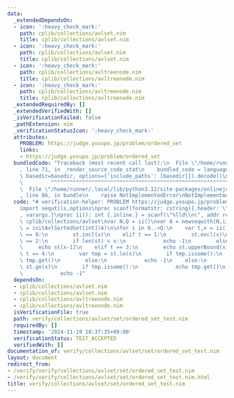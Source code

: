 ```yaml
---
data:
  _extendedDependsOn:
  - icon: ':heavy_check_mark:'
    path: cplib/collections/avlset.nim
    title: cplib/collections/avlset.nim
  - icon: ':heavy_check_mark:'
    path: cplib/collections/avlset.nim
    title: cplib/collections/avlset.nim
  - icon: ':heavy_check_mark:'
    path: cplib/collections/avltreenode.nim
    title: cplib/collections/avltreenode.nim
  - icon: ':heavy_check_mark:'
    path: cplib/collections/avltreenode.nim
    title: cplib/collections/avltreenode.nim
  _extendedRequiredBy: []
  _extendedVerifiedWith: []
  _isVerificationFailed: false
  _pathExtension: nim
  _verificationStatusIcon: ':heavy_check_mark:'
  attributes:
    PROBLEM: https://judge.yosupo.jp/problem/ordered_set
    links:
    - https://judge.yosupo.jp/problem/ordered_set
  bundledCode: "Traceback (most recent call last):\n  File \"/home/runner/.local/lib/python3.12/site-packages/onlinejudge_verify/documentation/build.py\"\
    , line 71, in _render_source_code_stat\n    bundled_code = language.bundle(stat.path,\
    \ basedir=basedir, options={'include_paths': [basedir]}).decode()\n          \
    \         ^^^^^^^^^^^^^^^^^^^^^^^^^^^^^^^^^^^^^^^^^^^^^^^^^^^^^^^^^^^^^^^^^^^^^^^^^^^^^^^^^\n\
    \  File \"/home/runner/.local/lib/python3.12/site-packages/onlinejudge_verify/languages/nim.py\"\
    , line 86, in bundle\n    raise NotImplementedError\nNotImplementedError\n"
  code: "# verification-helper: PROBLEM https://judge.yosupo.jp/problem/ordered_set\n\
    import sequtils,options\nproc scanf(formatstr: cstring){.header: \"<stdio.h>\"\
    , varargs.}\nproc ii(): int {.inline.} = scanf(\"%lld\\n\", addr result)\n\nimport\
    \ cplib/collections/avlset\nvar N,Q = ii()\nvar A = newseqwith(N,ii())\nvar st\
    \ = initAvlSortedSet[int](A)\n\nfor i in 0..<Q:\n    var t,x = ii()\n    if t\
    \ == 0:\n        st.incl(x)\n    elif t == 1:\n        st.excl(x)\n    elif t\
    \ == 2:\n        if len(st) < x:\n            echo -1\n        else:\n       \
    \     echo st[x-1]\n    elif t == 3:\n        echo st.upperBound(x)\n    elif\
    \ t == 4:\n        var tmp = st.le(x)\n        if tmp.issome():\n            echo\
    \ tmp.get()\n        else:\n            echo -1\n    else:\n        var tmp =\
    \ st.ge(x)\n        if tmp.issome():\n            echo tmp.get()\n        else:\n\
    \            echo -1"
  dependsOn:
  - cplib/collections/avlset.nim
  - cplib/collections/avlset.nim
  - cplib/collections/avltreenode.nim
  - cplib/collections/avltreenode.nim
  isVerificationFile: true
  path: verify/collections/avlset/set/ordered_set_test.nim
  requiredBy: []
  timestamp: '2024-11-19 18:37:35+09:00'
  verificationStatus: TEST_ACCEPTED
  verifiedWith: []
documentation_of: verify/collections/avlset/set/ordered_set_test.nim
layout: document
redirect_from:
- /verify/verify/collections/avlset/set/ordered_set_test.nim
- /verify/verify/collections/avlset/set/ordered_set_test.nim.html
title: verify/collections/avlset/set/ordered_set_test.nim
---
```

